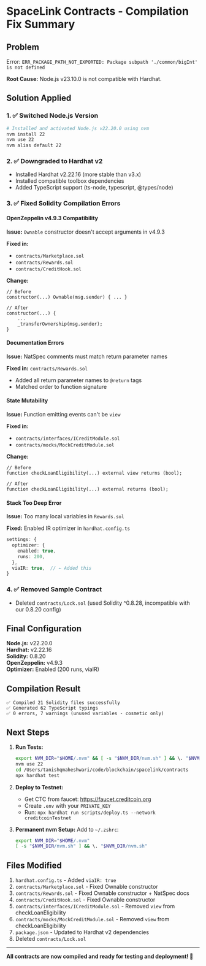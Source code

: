 # SpaceLink Contracts - Compilation Fix Summary

## Problem
Error: `ERR_PACKAGE_PATH_NOT_EXPORTED: Package subpath './common/bigInt' is not defined`

**Root Cause:** Node.js v23.10.0 is not compatible with Hardhat.

## Solution Applied

### 1. ✅ Switched Node.js Version
```bash
# Installed and activated Node.js v22.20.0 using nvm
nvm install 22
nvm use 22
nvm alias default 22
```

### 2. ✅ Downgraded to Hardhat v2
- Installed Hardhat v2.22.16 (more stable than v3.x)
- Installed compatible toolbox dependencies
- Added TypeScript support (ts-node, typescript, @types/node)

### 3. ✅ Fixed Solidity Compilation Errors

#### OpenZeppelin v4.9.3 Compatibility
**Issue:** `Ownable` constructor doesn't accept arguments in v4.9.3

**Fixed in:**
- `contracts/Marketplace.sol`
- `contracts/Rewards.sol`
- `contracts/CreditHook.sol`

**Change:**
```solidity
// Before
constructor(...) Ownable(msg.sender) { ... }

// After
constructor(...) {
    ...
    _transferOwnership(msg.sender);
}
```

#### Documentation Errors
**Issue:** NatSpec comments must match return parameter names

**Fixed in:** `contracts/Rewards.sol`
- Added all return parameter names to `@return` tags
- Matched order to function signature

#### State Mutability
**Issue:** Function emitting events can't be `view`

**Fixed in:**
- `contracts/interfaces/ICreditModule.sol`
- `contracts/mocks/MockCreditModule.sol`

**Change:**
```solidity
// Before
function checkLoanEligibility(...) external view returns (bool);

// After
function checkLoanEligibility(...) external returns (bool);
```

#### Stack Too Deep Error
**Issue:** Too many local variables in `Rewards.sol`

**Fixed:** Enabled IR optimizer in `hardhat.config.ts`
```typescript
settings: {
  optimizer: {
    enabled: true,
    runs: 200,
  },
  viaIR: true,  // ← Added this
}
```

### 4. ✅ Removed Sample Contract
- Deleted `contracts/Lock.sol` (used Solidity ^0.8.28, incompatible with our 0.8.20 config)

## Final Configuration

**Node.js:** v22.20.0  
**Hardhat:** v2.22.16  
**Solidity:** 0.8.20  
**OpenZeppelin:** v4.9.3  
**Optimizer:** Enabled (200 runs, viaIR)

## Compilation Result

```
✅ Compiled 21 Solidity files successfully
✅ Generated 62 TypeScript typings
✅ 0 errors, 7 warnings (unused variables - cosmetic only)
```

## Next Steps

1. **Run Tests:**
   ```bash
   export NVM_DIR="$HOME/.nvm" && [ -s "$NVM_DIR/nvm.sh" ] && \. "$NVM_DIR/nvm.sh"
   nvm use 22
   cd /Users/tanishqmaheshwari/code/blockchain/spacelink/contracts
   npx hardhat test
   ```

2. **Deploy to Testnet:**
   - Get CTC from faucet: https://faucet.creditcoin.org
   - Create `.env` with your `PRIVATE_KEY`
   - Run: `npx hardhat run scripts/deploy.ts --network creditcoinTestnet`

3. **Permanent nvm Setup:**
   Add to `~/.zshrc`:
   ```bash
   export NVM_DIR="$HOME/.nvm"
   [ -s "$NVM_DIR/nvm.sh" ] && \. "$NVM_DIR/nvm.sh"
   ```

## Files Modified

1. `hardhat.config.ts` - Added `viaIR: true`
2. `contracts/Marketplace.sol` - Fixed Ownable constructor
3. `contracts/Rewards.sol` - Fixed Ownable constructor + NatSpec docs
4. `contracts/CreditHook.sol` - Fixed Ownable constructor
5. `contracts/interfaces/ICreditModule.sol` - Removed `view` from checkLoanEligibility
6. `contracts/mocks/MockCreditModule.sol` - Removed `view` from checkLoanEligibility
7. `package.json` - Updated to Hardhat v2 dependencies
8. Deleted `contracts/Lock.sol`

---

**All contracts are now compiled and ready for testing and deployment! 🚀**
